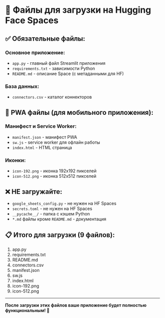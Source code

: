 # 📁 Файлы для загрузки на Hugging Face Spaces

## ✅ Обязательные файлы:

### Основное приложение:
- `app.py` - главный файл Streamlit приложения
- `requirements.txt` - зависимости Python
- `README.md` - описание Space (с метаданными для HF)

### База данных:
- `connectors.csv` - каталог коннекторов

## 📱 PWA файлы (для мобильного приложения):

### Манифест и Service Worker:
- `manifest.json` - манифест PWA
- `sw.js` - service worker для офлайн работы
- `index.html` - HTML страница

### Иконки:
- `icon-192.png` - иконка 192x192 пикселей
- `icon-512.png` - иконка 512x512 пикселей

## ❌ НЕ загружайте:

- `google_sheets_config.py` - не нужен на HF Spaces
- `secrets.toml` - не нужен на HF Spaces
- `__pycache__/` - папка с кэшем Python
- `*.md` файлы кроме `README.md` - документация

## 📋 Итого для загрузки (9 файлов):
1. app.py
2. requirements.txt
3. README.md
4. connectors.csv
5. manifest.json
6. sw.js
7. index.html
8. icon-192.png
9. icon-512.png

---

**После загрузки этих файлов ваше приложение будет полностью функциональным! 🚀**

